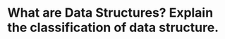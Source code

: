 What are Data Structures? Explain the classification of data structure.
========================================================================